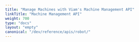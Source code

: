 ```yaml
---
title: "Manage Machines with Viam's Machine Management API"
linkTitle: "Machine Management API"
weight: 700
type: "docs"
layout: "empty"
canonical: "/dev/reference/apis/robot/"
---
```

